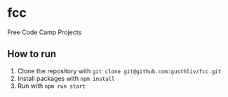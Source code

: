 # fcc

Free Code Camp Projects

## How to run

1. Clone the repository with `git clone git@github.com:gusthliv/fcc.git`
2. Install packages with `npm install`
3. Run with `npm run start`
